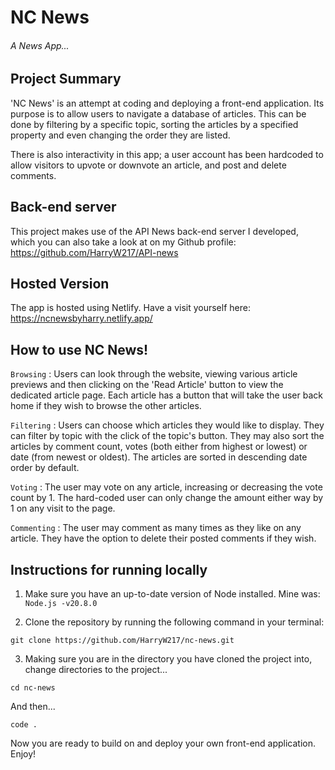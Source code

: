 # NC News

###### A News App...

## Project Summary

'NC News' is an attempt at coding and deploying a front-end application. Its purpose is to allow users to navigate a database of articles. This can be done by filtering by a specific topic, sorting the articles by a specified property and even changing the order they are listed.

There is also interactivity in this app; a user account has been hardcoded to allow visitors to upvote or downvote an article, and post and delete comments.

## Back-end server

This project makes use of the API News back-end server I developed, which you can also take a look at on my Github profile: https://github.com/HarryW217/API-news

## Hosted Version

The app is hosted using Netlify. Have a visit yourself here: https://ncnewsbyharry.netlify.app/


## How to use NC News!

`Browsing` : Users can look through the website, viewing various article previews and then clicking on the 'Read Article' button to view the dedicated article page. Each article has a button that will take the user back home if they wish to browse the other articles. 

`Filtering` : Users can choose which articles they would like to display. They can filter by topic with the click of the topic's button. They may also sort the articles by comment count, votes (both either from highest or lowest) or date (from newest or oldest). The articles are sorted in descending date order by default. 

`Voting` : The user may vote on any article, increasing or decreasing the vote count by 1. The hard-coded user can only change the amount either way by 1 on any visit to the page. 

`Commenting` : The user may comment as many times as they like on any article. They have the option to delete their posted comments if they wish. 

## Instructions for running locally

1. Make sure you have an up-to-date version of Node installed. Mine was: `Node.js -v20.8.0`

2. Clone the repository by running the following command in your terminal:

```
git clone https://github.com/HarryW217/nc-news.git
```

3. Making sure you are in the directory you have cloned the project into, change directories to the project...

```
cd nc-news
```

And then...

```
code .
```

Now you are ready to build on and deploy your own front-end application. Enjoy!

